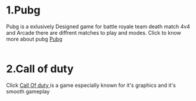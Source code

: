 <html>
    <head>
        <title>Gaming</title>
        <body>
            <h1>1.Pubg</h1>
            Pubg is a exlusively Designed game for battle royale team death match 4v4 and Arcade there are diffrent matches to play and modes. Click to know more about pubg <a href="pubg.html" target="blank_">Pubg</a><br><br>
            <h1>2.Call of duty</h1>
          Click  <a href="callofduty.html" target="blank_">Call Of duty </a> is a game especially known for it's graphics and it's smooth gameplay 
       </body>
    </head>
</html>
